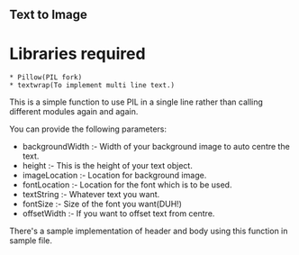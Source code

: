 ## Text to Image
# Libraries required
    * Pillow(PIL fork) 
    * textwrap(To implement multi line text.)

This is a simple function to use PIL in a single line rather than calling different modules again and again.

You can provide the following parameters: 
* backgroundWidth :- Width of your background image to auto centre the text.
* height :- This is the height of your text object.
* imageLocation :- Location for background image.
* fontLocation :- Location for the font which is to be used.
* textString :- Whatever text you want.
* fontSize :- Size of the font you want(DUH!)
* offsetWidth :- If you want to offset text from centre.

There's a sample implementation of header and body using this function in sample file.

